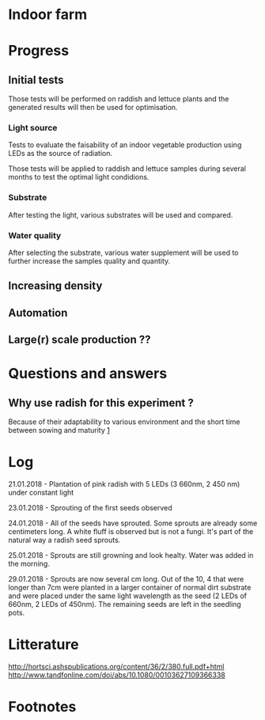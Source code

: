 # Indoor farm

# Progress

## Initial tests

Those tests will be performed on raddish and lettuce plants and the generated results will then be used for optimisation.

### Light source
Tests to evaluate the faisability of an indoor vegetable production using LEDs as the source of radiation.

Those tests will be applied to raddish and lettuce samples during several months to test the optimal light condidions.

### Substrate
After testing the light, various substrates will be used and compared.

### Water quality
After selecting the substrate, various water supplement will be used to further increase the samples quality and quantity.


## Increasing density

## Automation

## Large(r) scale production ??


# Questions and answers
## Why use radish for this experiment ?

Because of their adaptability to various environment and the short time between sowing and maturity [1]


# Log

21.01.2018 - Plantation of pink radish with 5 LEDs (3 660nm, 2 450 nm) under constant light

23.01.2018 - Sprouting of the first seeds observed

24.01.2018 - All of the seeds have sprouted. Some sprouts are already some centimeters long. A white fluff is observed but is not a fungi. It's part of the natural way a radish seed sprouts.

25.01.2018 - Sprouts are still growning and look healty. Water was added in the morning.

29.01.2018 - Sprouts are now several cm long. Out of the 10, 4 that were longer than 7cm were planted in a larger container of normal dirt substrate and were placed under the same light wavelength as the seed (2 LEDs of 660nm, 2 LEDs of 450nm). The remaining seeds are left in the seedling pots.



# Litterature
http://hortsci.ashspublications.org/content/36/2/380.full.pdf+html
http://www.tandfonline.com/doi/abs/10.1080/00103627109366338

# Footnotes
[1]: https://www.dpi.nsw.gov.au/agriculture/horticulture/vegetables/commodity-growing-guides/radish-growing

